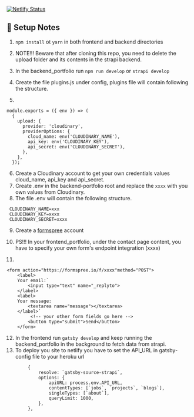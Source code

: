 
[![Netlify Status](https://api.netlify.com/api/v1/badges/98f353bd-f2a5-4c4a-b68e-d378dd652281/deploy-status)](https://app.netlify.com/sites/frosty-ramanujan-57495b/deploys)
## 🚀 Setup Notes

1. `npm install` ot `yarn` in both frontend and backend directories
2. NOTE!!! Beware that after cloning this repo, you need to delete the upload folder and its contents in the strapi backend.
3. In the backend_portfolio run `npm run develop` or `strapi develop`
4. Create the file plugins.js under config, plugins file will contain following the structure.

5.

```
module.exports = ({ env }) => (
  {
    upload: {
      provider: 'cloudinary',
      providerOptions: {
        cloud_name: env('CLOUDINARY_NAME'),
        api_key: env('CLOUDINARY_KEY'),
        api_secret: env('CLOUDINARY_SECRET'),
      },
    },
  });
  ````

6. Create a Cloudinary account to get your own credentials values cloud_name, api_key and api_secret.
7. Create .env in the backend-portfolio root and replace the `xxxx` with you own values from Cloudinary.
8. The file .env will contain the following structure.

```
 CLOUDINARY_NAME=xxx
 CLOUDINARY_KEY=xxxx
 CLOUDINARY_SECRET=xxxx
 ```

9. Create a [formspree](https://formspree.io/login) account
10. PS!!! In your frontend_portfolio, under the contact page content, you have to specify your own form's endpoint integration (xxxx)

11.

```
<form action="https://formspree.io/f/xxxx"method="POST">
    <label>
    Your email:`
        <input type="text" name="_replyto">
    </label>
    <label>
    Your message:
        <textarea name="message"></textarea>
    </label>`
         <!-- your other form fields go here -->
        <button type="submit">Send</button>
    </form>
```

12. In the frontend run `gatsby develop` and keep running the backend_portfolio in the background to fetch data from strapi.
13. To deploy you site to netlify you have to set the API_URL in gatsby-config file to your heroku url 
```
        {
            resolve: `gatsby-source-strapi`,
            options: {
                apiURL: process.env.API_URL,
                contentTypes: [`jobs`, `projects`, `blogs`],
                singleTypes: [`about`],
                queryLimit: 1000,
            },
        },
```
